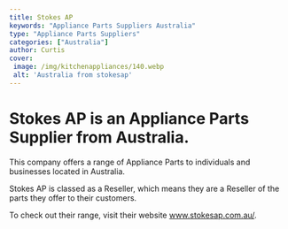 ```yaml
---
title: Stokes AP
keywords: "Appliance Parts Suppliers Australia"
type: "Appliance Parts Suppliers"
categories: ["Australia"]
author: Curtis
cover:
 image: /img/kitchenappliances/140.webp
 alt: 'Australia from stokesap'
---
```


# Stokes AP is an Appliance Parts Supplier from Australia.

This company offers a range of Appliance Parts to individuals and businesses located in Australia.

Stokes AP is classed as a Reseller, which means they are a Reseller of the parts they offer to their customers.

To check out their range, visit their website www.stokesap.com.au/.
